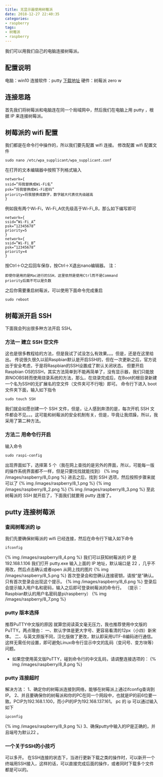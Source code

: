 ```yaml
---
title: 无显示器使用树莓派
date: 2018-12-27 22:40:35
categories:
- raspberry
tags:
- 树莓派
- raspberry
---
```

我们可以用我们自己的电脑连接树莓派。
<!--more-->
## 配置说明
电脑：win10
连接软件：putty
[下载地址](https://www.putty.org/)
硬件：树莓派 zero w
## 连接思路
首先我们将树莓派和电脑连在同一个局域网中，然后我们在电脑上用 putty ，根据 IP 来连接树莓派。
## 树莓派的 wifi 配置
我们都是在命令行中操作的，所以我们要先配置 wifi 连接。
修改配置 wifi 配置文件

	sudo nano /etc/wpa_supplicant/wpa_supplicant.conf
	
在打开的文本编辑器中按照下列格式输入

	network={
	ssid=”将我替换成Wi-Fi名”
	psk=”将我替换成Wi-Fi密码”
	priority=将我替换成数字，数字越大代表优先级越高
	}
	
例如我有两个Wi-Fi，Wi-Fi_A优先级高于Wi-Fi_B，那么如下编写即可

	network={
	ssid=”Wi-Fi_A”
	psk=”12345678”
	priority=5
	}
	network={
	ssid=”Wi-Fi_B”
	psk=”12345678”
	priority=4
	}

按Ctrl＋O之后回车保存，按Ctrl＋X退出nano编辑器。
注：

	即使你是用的是Mac进行的SSH，这里依然是使用Ctrl而不是Command
	priority后面不可以是负数

之后你需要重启树莓派，可以使用下面命令完成重启

	sudo reboot
	
## 树莓派开启 SSH
下面我会列出很多种方法开启 SSH。
### 方法一 建立 SSH 空文件
这也是很多教程给的方法，但是我试了试没怎么有效果。。。但是，还是在这里给出。
传说很久很久以前Raspbian默认是开启SSH的，但在一次更新之后，官方说出于安全考虑，于是将Raspbian的SSH设置成了默认关闭状态。
但要开启Raspbian OS的SSH，其实方法简单到不能再简单了，没有显示器，我们只能放弃NOOBS转而使用烧录系统的方法，那么，在烧录完成后，在Boot的根目录新建一个名为SSH的无扩展名的空文件（文件夹可不行哦）即可。
命令行下进入 boot 文件夹下面，输入如下指令

	sudo touch SSH
	
我们就会如愿创建一个 SSH 文件，但是，让人感到奔溃的是，每次开机 SSH 文件都会不见。。。这可能和树莓派的安全机制有关，但是，毕竟让我烦躁，所以，我采用了第二种方法。
### 方法二 用命令行开启
输入命令

	sudo raspi-config
	
出现界面如下，选择第 5 个（我在网上查找的是另外的界面，所以，可能每一版的操作系统界面都不一样，但是只要找找就能找到）
{% img /images/raspberry/8_0.png %}
进去之后，找到 SSH 选项，然后按照步骤来就可以了
{% img /images/raspberry/8_1.png %}
{% img /images/raspberry/8_2.png %}
{% img /images/raspberry/8_3.png %}
至此树莓派的 SSH 就开启了，下面我们就要用 putty 连接了。
## putty 连接树莓派
### 查阅树莓派的 ip
我们先要确保树莓派的 wifi 已经连接，然后在命令行下输入如下命令

	ifconfig

{% img /images/raspberry/8_4.png %}
我们可以获知树莓派的 IP 是 192.168.1.106
我们打开 putty.exe 输入上面的 IP 地址，默认端口是 22 ，几乎不用改，然后点击确认或者open
从网上找的图片
{% img /images/raspberry/8_5.png %}
首次登录会和您确认连接密钥，请按“是”确认。只有首次登录会出现这个提示。
{% img /images/raspberry/8_6.png %}
登录后会提示输入用户名和密码，输入之后即可登录树莓派的命令行。
（提示：Raspbian默认的用户名密码是pi/raspberry）
{% img /images/raspberry/8_7.png %}
### putty 版本选择
推荐PuTTY中文版的原因
就算您阅读英文毫无压力，我也推荐使用中文版的PuTTY。两点理由：
一、默认字体是更大字号、更容易看清的12px（小四）新宋体。
二、与英文原版不同，汉化版做了更改，默认即采用UTF-8编码进行通信。
这样无需任何设置，即可避免Linux命令行显示中文的乱码（变问号、变方块等）问题。
* 如果您使用英文版PuTTY，碰到命令行的中文乱码，请调整连接选项的：
{% img /images/raspberry/8_8.png %}
### putty 连接超时
解决方法：
1、确定你的树莓派连接到网络，能够在树莓派上通过ifconfig查询到IP。
2、并且要确保你的树莓派和你的PC在同一个网段中，也就是IP的前6位要一致。PCIP为192.168.1.100，而小PI的IP为192.168.137.161。
pc 的 ip 可以通过输入如下

	ipconfig
	
{% img /images/raspberry/8_9.png %}
3、确保putty中输入的IP是正确的，并且端号为默认22 。
### 一个关于SSH的小技巧
可以多开。
在SSH连接的状态下，当进行更新下载之类的操作时，可以新开一个终端用SSH接入，这样的话，可以直接完成后面的操作，或者同时下载多个文件都是可以的。













